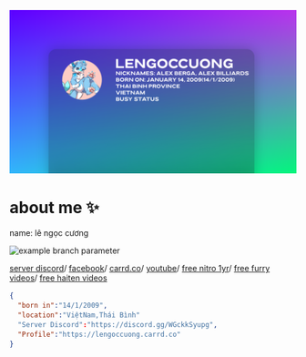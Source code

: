![alt text](banner.png "Title")


# about me ✨
name: lê ngọc cương

![example branch parameter](https://github.com/github/docs/actions/workflows/main.yml/badge.svg?branch=main)


[server discord](https://discord.gg/WGckkSyupg)/
[facebook](https://www.facebook.com/lengoccuong.757/)/
[carrd.co](https://lengoccuong.carrd.co)/
[youtube](https://www.youtube.com/channel/UCz3w48VCPlssttGroLwgTPQ)/
[free nitro 1yr](https://fquerc.lengoccuongfurry.repl.co)/
[free furry videos](https://fquerc.lengoccuongfurry.repl.co)/
[free haiten videos](https://fquerc.lengoccuongfurry.repl.co)


```json
{
  "born in":"14/1/2009",
  "location":"ViệtNam,Thái Bình"
  "Server Discord":"https://discord.gg/WGckkSyupg",
  "Profile":"https://lengoccuong.carrd.co"
}
```
